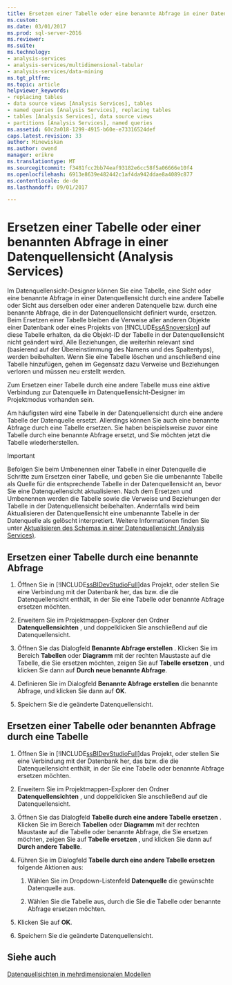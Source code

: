```yaml
---
title: Ersetzen einer Tabelle oder eine benannte Abfrage in einer Datenquellensicht (Analysis Services) | Microsoft Docs
ms.custom: 
ms.date: 03/01/2017
ms.prod: sql-server-2016
ms.reviewer: 
ms.suite: 
ms.technology:
- analysis-services
- analysis-services/multidimensional-tabular
- analysis-services/data-mining
ms.tgt_pltfrm: 
ms.topic: article
helpviewer_keywords:
- replacing tables
- data source views [Analysis Services], tables
- named queries [Analysis Services], replacing tables
- tables [Analysis Services], data source views
- partitions [Analysis Services], named queries
ms.assetid: 60c2a018-1299-4915-b60e-e73316524def
caps.latest.revision: 33
author: Minewiskan
ms.author: owend
manager: erikre
ms.translationtype: MT
ms.sourcegitcommit: f3481fcc2bb74eaf93182e6cc58f5a06666e10f4
ms.openlocfilehash: 6913e8639e482442c1af4da942ddae8a4089c877
ms.contentlocale: de-de
ms.lasthandoff: 09/01/2017

---
```

# <a name="replace-a-table-or-a-named-query-in-a-data-source-view-analysis-services"></a>Ersetzen einer Tabelle oder einer benannten Abfrage in einer Datenquellensicht (Analysis Services)
  Im Datenquellensicht-Designer können Sie eine Tabelle, eine Sicht oder eine benannte Abfrage in einer Datenquellensicht durch eine andere Tabelle oder Sicht aus derselben oder einer anderen Datenquelle bzw. durch eine benannte Abfrage, die in der Datenquellensicht definiert wurde, ersetzen. Beim Ersetzen einer Tabelle bleiben die Verweise aller anderen Objekte einer Datenbank oder eines Projekts von [!INCLUDE[ssASnoversion](../../includes/ssasnoversion-md.md)] auf diese Tabelle erhalten, da die Objekt-ID der Tabelle in der Datenquellensicht nicht geändert wird. Alle Beziehungen, die weiterhin relevant sind (basierend auf der Übereinstimmung des Namens und des Spaltentyps), werden beibehalten. Wenn Sie eine Tabelle löschen und anschließend eine Tabelle hinzufügen, gehen im Gegensatz dazu Verweise und Beziehungen verloren und müssen neu erstellt werden.  
  
 Zum Ersetzen einer Tabelle durch eine andere Tabelle muss eine aktive Verbindung zur Datenquelle im Datenquellensicht-Designer im Projektmodus vorhanden sein.  
  
 Am häufigsten wird eine Tabelle in der Datenquellensicht durch eine andere Tabelle der Datenquelle ersetzt. Allerdings können Sie auch eine benannte Abfrage durch eine Tabelle ersetzen. Sie haben beispielsweise zuvor eine Tabelle durch eine benannte Abfrage ersetzt, und Sie möchten jetzt die Tabelle wiederherstellen.  
  
> [!IMPORTANT]  
>  Befolgen Sie beim Umbenennen einer Tabelle in einer Datenquelle die Schritte zum Ersetzen einer Tabelle, und geben Sie die umbenannte Tabelle als Quelle für die entsprechende Tabelle in der Datenquellensicht an, bevor Sie eine Datenquellensicht aktualisieren. Nach dem Ersetzen und Umbenennen werden die Tabelle sowie die Verweise und Beziehungen der Tabelle in der Datenquellensicht beibehalten. Andernfalls wird beim Aktualisieren der Datenquellensicht eine umbenannte Tabelle in der Datenquelle als gelöscht interpretiert. Weitere Informationen finden Sie unter [Aktualisieren des Schemas in einer Datenquellensicht &#40;Analysis Services&#41;](../../analysis-services/multidimensional-models/refresh-the-schema-in-a-data-source-view-analysis-services.md).  
  
##  <a name="bkmk_nq"></a> Ersetzen einer Tabelle durch eine benannte Abfrage  
  
1.  Öffnen Sie in [!INCLUDE[ssBIDevStudioFull](../../includes/ssbidevstudiofull-md.md)]das Projekt, oder stellen Sie eine Verbindung mit der Datenbank her, das bzw. die die Datenquellensicht enthält, in der Sie eine Tabelle oder benannte Abfrage ersetzen möchten.  
  
2.  Erweitern Sie im Projektmappen-Explorer den Ordner **Datenquellensichten** , und doppelklicken Sie anschließend auf die Datenquellensicht.  
  
3.  Öffnen Sie das Dialogfeld **Benannte Abfrage erstellen** . Klicken Sie im Bereich **Tabellen** oder **Diagramm** mit der rechten Maustaste auf die Tabelle, die Sie ersetzen möchten, zeigen Sie auf **Tabelle ersetzen** , und klicken Sie dann auf **Durch neue benannte Abfrage**.  
  
4.  Definieren Sie im Dialogfeld **Benannte Abfrage erstellen** die benannte Abfrage, und klicken Sie dann auf **OK**.  
  
5.  Speichern Sie die geänderte Datenquellensicht.  
  
## <a name="replace-a-table-or-named-query-with-a-table"></a>Ersetzen einer Tabelle oder benannten Abfrage durch eine Tabelle  
  
1.  Öffnen Sie in [!INCLUDE[ssBIDevStudioFull](../../includes/ssbidevstudiofull-md.md)]das Projekt, oder stellen Sie eine Verbindung mit der Datenbank her, das bzw. die die Datenquellensicht enthält, in der Sie eine Tabelle oder benannte Abfrage ersetzen möchten.  
  
2.  Erweitern Sie im Projektmappen-Explorer den Ordner **Datenquellensichten** , und doppelklicken Sie anschließend auf die Datenquellensicht.  
  
3.  Öffnen Sie das Dialogfeld **Tabelle durch eine andere Tabelle ersetzen** . Klicken Sie im Bereich **Tabellen** oder **Diagramm** mit der rechten Maustaste auf die Tabelle oder benannte Abfrage, die Sie ersetzen möchten, zeigen Sie auf **Tabelle ersetzen** , und klicken Sie dann auf **Durch andere Tabelle**.  
  
4.  Führen Sie im Dialogfeld **Tabelle durch eine andere Tabelle ersetzen** folgende Aktionen aus:  
  
    1.  Wählen Sie im Dropdown-Listenfeld **Datenquelle** die gewünschte Datenquelle aus.  
  
    2.  Wählen Sie die Tabelle aus, durch die Sie die Tabelle oder benannte Abfrage ersetzen möchten.  
  
5.  Klicken Sie auf **OK**.  
  
6.  Speichern Sie die geänderte Datenquellensicht.  
  
## <a name="see-also"></a>Siehe auch  
 [Datenquellsichten in mehrdimensionalen Modellen](../../analysis-services/multidimensional-models/data-source-views-in-multidimensional-models.md)  
  
  
